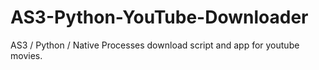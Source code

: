 AS3-Python-YouTube-Downloader
=============================

AS3 / Python / Native Processes download script and app for youtube movies.
